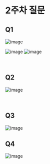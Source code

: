 # 2주차 질문  


## Q1  

![image](https://user-images.githubusercontent.com/61939286/132947914-3d58e6cf-359e-4145-88e9-907eccdbda43.png)

![image](https://user-images.githubusercontent.com/61939286/132744199-2717a643-6145-48cf-9126-0b4e703ee6be.png)
![image](https://user-images.githubusercontent.com/61939286/132744222-40b79f73-2fac-4f68-9b68-5f5f1e0f05a0.png)  

<br>  


## Q2  
![image](https://user-images.githubusercontent.com/61939286/132947837-6b657e54-d143-409c-97c8-aab6ca966b24.png)  

<br>  

## Q3  
![image](https://user-images.githubusercontent.com/61939286/132947853-43117a75-1e91-4bb7-b9d7-795da4d7264f.png)


## Q4  
![image](https://user-images.githubusercontent.com/61939286/132947886-2bca4531-05ef-49aa-8f47-7e1154015a35.png)
